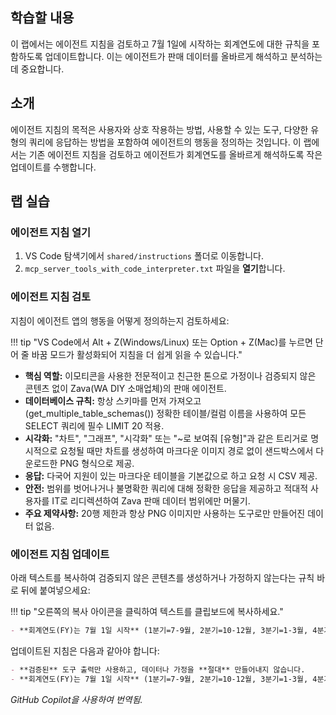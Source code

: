 ## 학습할 내용

이 랩에서는 에이전트 지침을 검토하고 7월 1일에 시작하는 회계연도에 대한 규칙을 포함하도록 업데이트합니다. 이는 에이전트가 판매 데이터를 올바르게 해석하고 분석하는 데 중요합니다.

## 소개

에이전트 지침의 목적은 사용자와 상호 작용하는 방법, 사용할 수 있는 도구, 다양한 유형의 쿼리에 응답하는 방법을 포함하여 에이전트의 행동을 정의하는 것입니다. 이 랩에서는 기존 에이전트 지침을 검토하고 에이전트가 회계연도를 올바르게 해석하도록 작은 업데이트를 수행합니다.

## 랩 실습

### 에이전트 지침 열기

1. VS Code 탐색기에서 `shared/instructions` 폴더로 이동합니다.
2. `mcp_server_tools_with_code_interpreter.txt` 파일을 **열기**합니다.

### 에이전트 지침 검토

지침이 에이전트 앱의 행동을 어떻게 정의하는지 검토하세요:

!!! tip "VS Code에서 Alt + Z(Windows/Linux) 또는 Option + Z(Mac)를 누르면 단어 줄 바꿈 모드가 활성화되어 지침을 더 쉽게 읽을 수 있습니다."

- **핵심 역할:** 이모티콘을 사용한 전문적이고 친근한 톤으로 가정이나 검증되지 않은 콘텐츠 없이 Zava(WA DIY 소매업체)의 판매 에이전트.
- **데이터베이스 규칙:** 항상 스키마를 먼저 가져오고(get_multiple_table_schemas()) 정확한 테이블/컬럼 이름을 사용하여 모든 SELECT 쿼리에 필수 LIMIT 20 적용.
- **시각화:** "차트", "그래프", "시각화" 또는 "~로 보여줘 [유형]"과 같은 트리거로 명시적으로 요청될 때만 차트를 생성하여 마크다운 이미지 경로 없이 샌드박스에서 다운로드한 PNG 형식으로 제공.
- **응답:** 다국어 지원이 있는 마크다운 테이블을 기본값으로 하고 요청 시 CSV 제공.
- **안전:** 범위를 벗어나거나 불명확한 쿼리에 대해 정확한 응답을 제공하고 적대적 사용자를 IT로 리디렉션하여 Zava 판매 데이터 범위에만 머물기.
- **주요 제약사항:** 20행 제한과 항상 PNG 이미지만 사용하는 도구로만 만들어진 데이터 없음.

### 에이전트 지침 업데이트

아래 텍스트를 복사하여 검증되지 않은 콘텐츠를 생성하거나 가정하지 않는다는 규칙 바로 뒤에 붙여넣으세요:

!!! tip "오른쪽의 복사 아이콘을 클릭하여 텍스트를 클립보드에 복사하세요."

```markdown
- **회계연도(FY)는 7월 1일 시작** (1분기=7-9월, 2분기=10-12월, 3분기=1-3월, 4분기=4-6월).
```

업데이트된 지침은 다음과 같아야 합니다:

```markdown
- **검증된** 도구 출력만 사용하고, 데이터나 가정을 **절대** 만들어내지 않습니다.
- **회계연도(FY)는 7월 1일 시작** (1분기=7-9월, 2분기=10-12월, 3분기=1-3월, 4분기=4-6월).
```

*GitHub Copilot을 사용하여 번역됨.*

